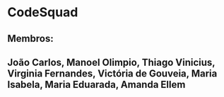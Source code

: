 # CodeSquad

## Membros:

## João Carlos, Manoel Olimpio, Thiago Vinicius, Virginia Fernandes, Victória de Gouveia, Maria Isabela, Maria Eduarada, Amanda Ellem

